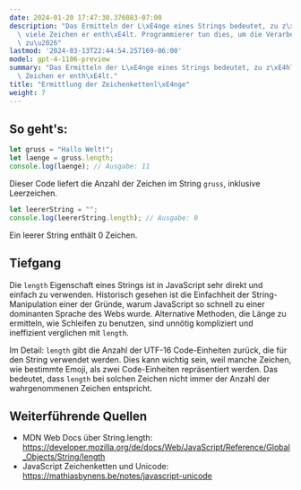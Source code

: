 ```yaml
---
date: 2024-01-20 17:47:30.376083-07:00
description: "Das Ermitteln der L\xE4nge eines Strings bedeutet, zu z\xE4hlen, wie\
  \ viele Zeichen er enth\xE4lt. Programmierer tun dies, um die Verarbeitung von Textdaten\
  \ zu\u2026"
lastmod: '2024-03-13T22:44:54.257169-06:00'
model: gpt-4-1106-preview
summary: "Das Ermitteln der L\xE4nge eines Strings bedeutet, zu z\xE4hlen, wie viele\
  \ Zeichen er enth\xE4lt."
title: "Ermittlung der Zeichenkettenl\xE4nge"
weight: 7
---
```


## So geht's:
```javascript
let gruss = "Hallo Welt!";
let laenge = gruss.length;
console.log(laenge); // Ausgabe: 11
```

Dieser Code liefert die Anzahl der Zeichen im String `gruss`, inklusive Leerzeichen.

```javascript
let leererString = "";
console.log(leererString.length); // Ausgabe: 0
```

Ein leerer String enthält 0 Zeichen.

## Tiefgang
Die `length` Eigenschaft eines Strings ist in JavaScript sehr direkt und einfach zu verwenden. Historisch gesehen ist die Einfachheit der String-Manipulation einer der Gründe, warum JavaScript so schnell zu einer dominanten Sprache des Webs wurde. Alternative Methoden, die Länge zu ermitteln, wie Schleifen zu benutzen, sind unnötig kompliziert und ineffizient verglichen mit `length`.

Im Detail: `length` gibt die Anzahl der UTF-16 Code-Einheiten zurück, die für den String verwendet werden. Dies kann wichtig sein, weil manche Zeichen, wie bestimmte Emoji, als zwei Code-Einheiten repräsentiert werden. Das bedeutet, dass `length` bei solchen Zeichen nicht immer der Anzahl der wahrgenommenen Zeichen entspricht.

## Weiterführende Quellen
- MDN Web Docs über String.length: https://developer.mozilla.org/de/docs/Web/JavaScript/Reference/Global_Objects/String/length
- JavaScript Zeichenketten und Unicode: https://mathiasbynens.be/notes/javascript-unicode
